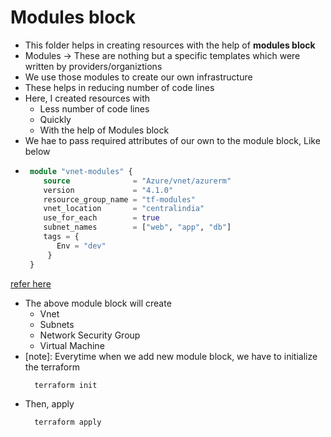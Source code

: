 # Modules block
* This folder helps in creating resources with the help of **modules block**
* Modules -> These are nothing but a specific templates which were written by providers/organiztions
* We use those modules to create our own infrastructure
* These helps in reducing number of code lines
* Here, I created resources with
    *  Less number of code lines  
    *  Quickly
    *  With the help of Modules block
* We hae to pass required attributes of our own to the module block, Like below
*  ```terraform
    module "vnet-modules" {
       source              = "Azure/vnet/azurerm"
       version             = "4.1.0"
       resource_group_name = "tf-modules"
       vnet_location       = "centralindia"
       use_for_each        = true
       subnet_names        = ["web", "app", "db"]
       tags = {
          Env = "dev"
        }
    }
    ```
[refer here](https://github.com/Srikanthkovuri/azure-terraform/blob/main/using-modules/modules.tf)
* The above module block will create  
    * Vnet
    * Subnets
    * Network Security Group
    * Virtual Machine
* [note]: Everytime when we add new module block, we have to initialize the terraform
    ```bash
      terraform init
    ```
* Then, apply 
    ```bash
      terraform apply
    ```